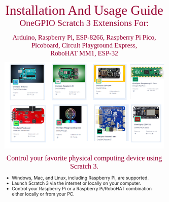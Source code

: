 
<div style="text-align:center;color:#990033; font-family:times, serif; font-size:3.0em">Installation And Usage Guide</div>


<div style="text-align:center;color:#990033; font-family:times, serif;font-size:2.0em">OneGPIO Scratch 3 Extensions For:</div>
<br>
<div style="text-align:center;color:#990033; font-family:times, serif;font-size:1.5em">Arduino, Raspberry Pi, ESP-8266, Raspberry Pi Pico, </div>
<div style="text-align:center;color:#990033; font-family:times, serif;font-size:1.5em">Picoboard, Circuit Playground Express, </div>
<div style="text-align:center;color:#990033; font-family:times, serif;font-size:1.5em">RoboHAT MM1, ESP-32</div>



<p style="text-align:center;">
<img src ="images/extensions.png">
 

<div style="text-align:center;color:#990033; font-family:times, serif; font-size:1.60em">Control your favorite physical computing device using Scratch 3.</div>

 <ul>
  <li>Windows, Mac, and Linux, including Raspberry Pi, are supported.</li>
  <li>Launch Scratch 3 via the internet or locally on your computer.</li>
  <li>Control your Raspberry Pi or a Raspberry Pi/RoboHAT combination either locally or from your PC.
</li>
</ul> 






